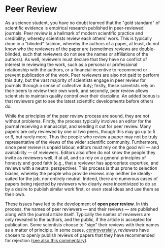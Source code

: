 # Peer Review

As a science student, you have no doubt learned that the "gold standard" of scientific evidence is empirical research published in peer-reviewed journals. Peer review is a hallmark of modern scientific practice and credibility, whereby scientists review each others' work. This is typically done in a "blinded" fashion, whereby the authors of a paper, at least, do not know who the reviewers of the paper are (sometimes reviews are double-blinded, such that reviewers do not see the names or affiliations of the authors). As well, reviewers must declare that they have no conflict of interest in reviewing the work, such as a personal or professional relationship with the authors, or a financial incentive to recommend or prevent publication of the work. Peer reviewers are also not paid to perform this duty, but the vast majority of scientists engage in peer review for journals through a sense of collective duty; firstly, these scientists rely on their peers to review their own work, and secondly, peer review allows scientists to maintain quality control over their discipline. An added bonus is that reviewers get to see the latest scientific developments before others do.

While the principles of the peer review process are sound, they are not without problems. Firstly, the process typically involves an editor for the journal receiving a manuscript, and sending it out for peer review. Many papers are only reviewed by one or two peers, though this may go up to 5 or 6, but rarely more. Thus the people who review a paper may not be truly representative of the views of the wider scientific community. Furthermore, since peer review is unpaid labour, editors must rely on the good will — and availability — of reviewers. Editors also often do not know the people they invite as reviewers well, if at all, and so rely on a general principles of honesty and good faith (e.g., that a reviewer has appropriate expertise, and reviews with a neutral perspective). This process is thus prone to selection biases, whereby the people who provide reviews may neither be ideally-suited for the job, nor entirely neutral. Indeed, there are numerous cases of papers being rejected by reviewers who clearly were incentivized to do so by a desire to publish similar work first, or even steal ideas and use them as their own.

These issues have led to the development of **open peer review**. In this process, the names of peer reviewers — and their reviews — are published along with the journal article itself. Typically the names of reviewers are only revealed to the authors, and the public, if the article is accepted for publication. Some scientists choose to "sign" their reviews with their names as a matter of principle. In some cases, [controversially](http://bradlove.org/blog/open-review), reviewers have chosen to openly publish reviews of papers that they have recommended for rejection ([see also this commentary](https://www.pygaze.org/2019/01/what-the-kanye-west-vs-taylor-swift-of-neuroscience-tells-us-about-open-science/)).

